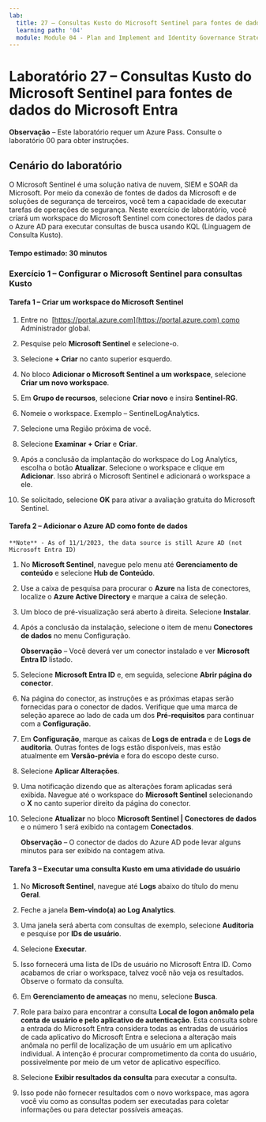 ```yaml
---
lab:
  title: 27 – Consultas Kusto do Microsoft Sentinel para fontes de dados do Microsoft Entra
  learning path: '04'
  module: Module 04 - Plan and Implement and Identity Governance Strategy
---
```


# Laboratório 27 – Consultas Kusto do Microsoft Sentinel para fontes de dados do Microsoft Entra

**Observação** – Este laboratório requer um Azure Pass. Consulte o laboratório 00 para obter instruções.

## Cenário do laboratório

O Microsoft Sentinel é uma solução nativa de nuvem, SIEM e SOAR da Microsoft.  Por meio da conexão de fontes de dados da Microsoft e de soluções de segurança de terceiros, você tem a capacidade de executar tarefas de operações de segurança.  Neste exercício de laboratório, você criará um workspace do Microsoft Sentinel com conectores de dados para o Azure AD para executar consultas de busca usando KQL (Linguagem de Consulta Kusto). 

#### Tempo estimado: 30 minutos

### Exercício 1 – Configurar o Microsoft Sentinel para consultas Kusto

#### Tarefa 1 – Criar um workspace do Microsoft Sentinel

1. Entre no  [https://portal.azure.com](https://portal.azure.com) como Administrador global.

1. Pesquise pelo **Microsoft Sentinel** e selecione-o. 

1. Selecione **+ Criar** no canto superior esquerdo.

1. No bloco **Adicionar o Microsoft Sentinel a um workspace**, selecione **Criar um novo workspace**.

1. Em **Grupo de recursos**, selecione **Criar novo** e insira **Sentinel-RG**.

1. Nomeie o workspace.  Exemplo – SentinelLogAnalytics.

1. Selecione uma Região próxima de você.

1. Selecione **Examinar + Criar** e **Criar**.

1. Após a conclusão da implantação do workspace do Log Analytics, escolha o botão **Atualizar**. Selecione o workspace e clique em **Adicionar**.  Isso abrirá o Microsoft Sentinel e adicionará o workspace a ele.

1. Se solicitado, selecione **OK** para ativar a avaliação gratuita do Microsoft Sentinel.

#### Tarefa 2 – Adicionar o Azure AD como fonte de dados
    **Note** - As of 11/1/2023, the data source is still Azure AD (not Microsoft Entra ID)

1. No  **Microsoft Sentinel**, navegue pelo menu até **Gerenciamento de conteúdo** e selecione **Hub de Conteúdo**.

1. Use a caixa de pesquisa para procurar o **Azure** na lista de conectores, localize o **Azure Active Directory** e marque a caixa de seleção.

1. Um bloco de pré-visualização será aberto à direita.  Selecione **Instalar**.

1. Após a conclusão da instalação, selecione o item de menu **Conectores de dados** no menu Configuração.

    **Observação** – Você deverá ver um conector instalado e ver **Microsoft Entra ID** listado.

1. Selecione **Microsoft Entra ID** e, em seguida, selecione **Abrir página do conector**.

1. Na página do conector, as instruções e as próximas etapas serão fornecidas para o conector de dados. Verifique que uma marca de seleção aparece ao lado de cada um dos **Pré-requisitos** para continuar com a **Configuração**.

1. Em **Configuração**, marque as caixas de **Logs de entrada** e de **Logs de auditoria**. Outras fontes de logs estão disponíveis, mas estão atualmente em **Versão-prévia** e fora do escopo deste curso.

1. Selecione **Aplicar Alterações**. 

1. Uma notificação dizendo que as alterações foram aplicadas será exibida. Navegue até o workspace do **Microsoft Sentinel** selecionando o **X** no canto superior direito da página do conector.

1. Selecione **Atualizar** no bloco **Microsoft Sentinel | Conectores de dados** e o número 1 será exibido na contagem **Conectados**.

   **Observação** – O conector de dados do Azure AD pode levar alguns minutos para ser exibido na contagem ativa. 

#### Tarefa 3 – Executar uma consulta Kusto em uma atividade do usuário

1. No **Microsoft Sentinel**, navegue até **Logs** abaixo do título do menu **Geral**.

1. Feche a janela **Bem-vindo(a) ao Log Analytics**.

1. Uma janela será aberta com consultas de exemplo, selecione **Auditoria** e pesquise por **IDs de usuário**.

1. Selecione **Executar**. 

1. Isso fornecerá uma lista de IDs de usuário no Microsoft Entra ID.  Como acabamos de criar o workspace, talvez você não veja os resultados.  Observe o formato da consulta.

1. Em **Gerenciamento de ameaças** no menu, selecione **Busca**. 

1. Role para baixo para encontrar a consulta **Local de logon anômalo pela conta de usuário e pelo aplicativo de autenticação**.  Esta consulta sobre a entrada do Microsoft Entra considera todas as entradas de usuários de cada aplicativo do Microsoft Entra e seleciona a alteração mais anômala no perfil de localização de um usuário em um aplicativo individual. A intenção é procurar comprometimento da conta do usuário, possivelmente por meio de um vetor de aplicativo específico. 

1. Selecione **Exibir resultados da consulta** para executar a consulta.

1. Isso pode não fornecer resultados com o novo workspace, mas agora você viu como as consultas podem ser executadas para coletar informações ou para detectar possíveis ameaças.
